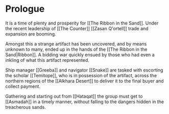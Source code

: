 # Prologue

It is a time of plenty and prosperity for [[The Ribbon in the Sand]]. Under the recent leadership of [[The Counter]] [[Zasan Q'ortell]] trade and expansion are booming.

Amongst this a strange artifact has been uncovered, and by means unknown to many, ended up in the hands of the [[The Ribbon in the Sand|Ribbon]]. A bidding war quickly ensued by those who had even a inkling of what this artifact represented.

Ship manager [[Greeba]] and navigator [[Snake]] are tasked with escorting the scholar [[Temitope]], who is in possession of the artifact, across the northern regions of the [[Alkhara Desert]] to deliver it to the final buyer and collect payment.

Gathering and starting out from [[Hataqat]] the group must get to [[Asmadah]] in a timely manner, without falling to the dangers hidden in the treacherous sands.